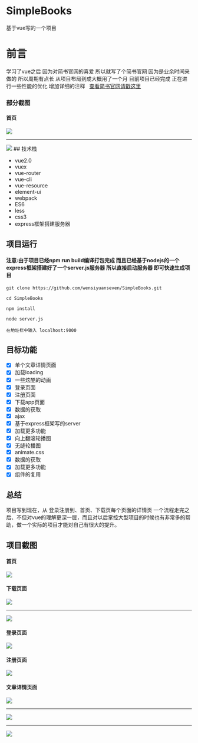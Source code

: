 # SimpleBooks
基于vue写的一个项目
# 前言
学习了vue之后 因为对简书官网的喜爱 所以就写了个简书官网 因为是业余时间来做的 所以周期有点长 从项目布局到成大概用了一个月 目前项目已经完成 正在进行一些性能的优化
增加详细的注释   [查看简书官网请戳这里](http://test.fe.ptdev.cn/elm/)
### 部分截图
#### 首页
<img src="https://github.com/wensiyuanseven/SimpleBooks/blob/master/src/assets/img/md1.png" />
<hr>
<img src="https://github.com/wensiyuanseven/SimpleBooks/blob/master/src/assets/img/md2.png"/>
## 技术栈
<ul >
  <li >vue2.0</li>
  <li>vuex</li>
  <li>vue-router</li>
  <li>vue-cli</li>
  <li>vue-resource</li>
  <li>element-ui</li>
  <li>webpack</li>
  <li>ES6</li>
  <li>less</li>
  <li>css3</li>
  <li>express框架搭建服务器</li>
</ul>

##  项目运行

#### 注意:由于项目已经npm run build编译打包完成 而且已经基于nodejs的一个express框架搭建好了一个server.js服务器 所以直接启动服务器 即可快速生成项目
```
git clone https://github.com/wensiyuanseven/SimpleBooks.git

cd SimpleBooks

npm install

node server.js

在地址栏中输入 localhost:9000
```
## 目标功能
- [x] 单个文章详情页面
- [x] 加载loading
- [x] 一些炫酷的动画
- [x] 登录页面
- [x] 注册页面
- [x] 下载app页面
- [x] 数据的获取
- [x] ajax 
- [x] 基于express框架写的server
- [x] 加载更多功能
- [x] 向上翻滚轮播图
- [x] 无缝轮播图
- [x] animate.css
- [x] 数据的获取
- [x] 加载更多功能
- [x] 组件的复用
##  总结
项目写到现在，从 登录注册到、首页、下载页每个页面的详情页 一个流程走完之后、不但对vue的理解更深一层，而且对以后掌控大型项目的时候也有非常多的帮助，做一个实际的项目才能对自己有很大的提升。

## 项目截图
#### 首页
<img src="https://github.com/wensiyuanseven/SimpleBooks/blob/master/src/assets/img/md3.png" />

#### 下载页面
<img src="https://github.com/wensiyuanseven/SimpleBooks/blob/master/src/assets/img/md4.png" />
<hr>
<img src="https://github.com/wensiyuanseven/SimpleBooks/blob/master/src/assets/img/md5.png" />

#### 登录页面
<img src="https://github.com/wensiyuanseven/SimpleBooks/blob/master/src/assets/img/md6.png" />

#### 注册页面
<img src="https://github.com/wensiyuanseven/SimpleBooks/blob/master/src/assets/img/md7.png" />

#### 文章详情页面
<img src="https://github.com/wensiyuanseven/SimpleBooks/blob/master/src/assets/img/md8.png" />
<hr>
<img src="https://github.com/wensiyuanseven/SimpleBooks/blob/master/src/assets/img/md9.png" />
<hr>
<img src="https://github.com/wensiyuanseven/SimpleBooks/blob/master/src/assets/img/md10.png" />




